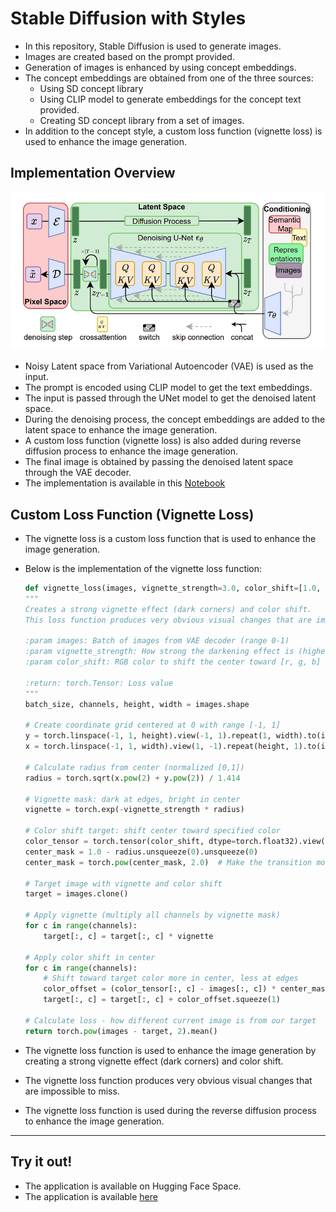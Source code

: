 # Stable Diffusion with Styles

- In this repository, Stable Diffusion is used to generate images.
- Images are created based on the prompt provided.
- Generation of images is enhanced by using concept embeddings.
- The concept embeddings are obtained from one of the three sources:
    - Using SD concept library
    - Using CLIP model to generate embeddings for the concept text provided.
    - Creating SD concept library from a set of images.
- In addition to the concept style, a custom loss function (vignette loss) is used to enhance the image generation.  


## Implementation Overview

![image-20250225122334818](README.assets/image-20250225122334818.png)

- Noisy Latent space from Variational Autoencoder (VAE) is used as the input.
- The prompt is encoded using CLIP model to get the text embeddings.
- The input is passed through the UNet model to get the denoised latent space.
- During the denoising process, the concept embeddings are added to the latent space to enhance the image generation.
- A custom loss function (vignette loss) is also added during reverse diffusion process to enhance the image generation.
- The final image is obtained by passing the denoised latent space through the VAE decoder.
- The implementation is available in this [Notebook](Guided_Stable_Diffusion_with_Styles.ipynb)  


## Custom Loss Function (Vignette Loss)

- The vignette loss is a custom loss function that is used to enhance the image generation.
- Below is the implementation of the vignette loss function:
    ```python
    def vignette_loss(images, vignette_strength=3.0, color_shift=[1.0, 0.5, 0.0]):
    """
    Creates a strong vignette effect (dark corners) and color shift.
    This loss function produces very obvious visual changes that are impossible to miss.

    :param images: Batch of images from VAE decoder (range 0-1)
    :param vignette_strength: How strong the darkening effect is (higher = more dramatic)
    :param color_shift: RGB color to shift the center toward [r, g, b]

    :return: torch.Tensor: Loss value
    """
    batch_size, channels, height, width = images.shape

    # Create coordinate grid centered at 0 with range [-1, 1]
    y = torch.linspace(-1, 1, height).view(-1, 1).repeat(1, width).to(images.device)
    x = torch.linspace(-1, 1, width).view(1, -1).repeat(height, 1).to(images.device)

    # Calculate radius from center (normalized [0,1])
    radius = torch.sqrt(x.pow(2) + y.pow(2)) / 1.414

    # Vignette mask: dark at edges, bright in center
    vignette = torch.exp(-vignette_strength * radius)

    # Color shift target: shift center toward specified color
    color_tensor = torch.tensor(color_shift, dtype=torch.float32).view(1, 3, 1, 1).to(images.device)
    center_mask = 1.0 - radius.unsqueeze(0).unsqueeze(0)
    center_mask = torch.pow(center_mask, 2.0)  # Make the transition more dramatic

    # Target image with vignette and color shift
    target = images.clone()

    # Apply vignette (multiply all channels by vignette mask)
    for c in range(channels):
        target[:, c] = target[:, c] * vignette

    # Apply color shift in center
    for c in range(channels):
        # Shift toward target color more in center, less at edges
        color_offset = (color_tensor[:, c] - images[:, c]) * center_mask
        target[:, c] = target[:, c] + color_offset.squeeze(1)

    # Calculate loss - how different current image is from our target
    return torch.pow(images - target, 2).mean()
    ```

- The vignette loss function is used to enhance the image generation by creating a strong vignette effect (dark corners) and color shift.
- The vignette loss function produces very obvious visual changes that are impossible to miss.
- The vignette loss function is used during the reverse diffusion process to enhance the image generation.

---

## Try it out!

- The application is available on Hugging Face Space.
- The application is available [here](https://huggingface.co/spaces/shilpaj/Stable-Diffusion-with-Styles)
